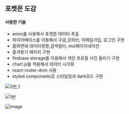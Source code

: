 ## 포켓몬 도감
#### 사용한 기술
+ axios를 사용해서 포켓몬 데이터 추출
+ 파이어베이스를 이용해서 구글,깃허브, 이메일가입, 로그인 구현
+ 홈화면에 데이터정렬,검색필터, mui페이지네이션
+ 즐겨찾기 페이지 구현
+ firebase storage를 이용해서 개인 프로필 사진 올리기 구현
+ chart.js를 적용해서 데이터 시각화
+ react-router-dom 사용
+ styled components로 스타일링과 dark모드 구현



![2번_1](https://user-images.githubusercontent.com/91642972/174615868-5343bd71-a7fb-43fb-9aaf-64bafdbe2383.gif)


![1번](https://user-images.githubusercontent.com/91642972/174615856-c248f0ea-44d4-4a23-9f45-90696b9942b8.gif)


![image](https://user-images.githubusercontent.com/91642972/174619859-bc7eb427-2189-4176-b46f-ae2a313a0e01.png)
